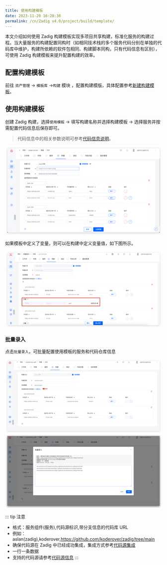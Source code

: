 ```yaml
---
title: 使用构建模板
date: 2023-11-20 16:28:30
permalink: /cn/Zadig v4.0/project/build/template/
---
```


本文介绍如何使用 Zadig 构建模板实现多项目共享构建，标准化服务的构建过程。当大量服务的构建配置同构时（如相同技术栈的多个服务代码分别在单独的代码库中维护，构建所依赖的软件包相同、构建脚本同构，只有代码信息有区别），可使用 Zadig 构建模板来提升配置构建的效率。

## 配置构建模板

前往 `资产管理` → `模板库` →`构建` 模块 ，配置构建模版，具体配置参考[新建构建模板](/cn/Zadig%20v4.0/template/build/#新建模板)。

## 使用构建模板

创建 Zadig 构建，选择`使用模板` → 填写构建名称并选择构建模板 → 选择服务并按需配置代码信息后保存即可。

> 代码信息中的相关参数说明可参考[代码信息说明](/cn/Zadig%20v4.0/project/build/#代码信息)。

![构建模板](../../../_images/create_build_with_template.png)

如果模板中定义了变量，则可以在构建中定义变量值，如下图所示。

![构建模板](../../../_images/create_build_with_template_3.png)

### 批量录入

点击`批量录入`，可批量配置使用模板的服务和代码仓库信息

![构建模板](../../../_images/create_build_with_template_1.png)
![构建模板](../../../_images/create_build_with_template_2.png)

::: tip 注意
- 格式：服务组件(服务),代码源标识,带分支信息的代码库 URL
- 例如：aslan(zadig),koderover,https://github.com/koderover/zadig/tree/main
- 确保代码源在 Zadig 中已经成功集成，集成方式参考[代码源集成](/cn/Zadig%20v4.0/settings/codehost/overview)
- 一行一条数据
- 支持的代码源请参考[代码源信息](/cn/Zadig%20v4.0/settings/codehost/overview/#功能兼容列表)
:::